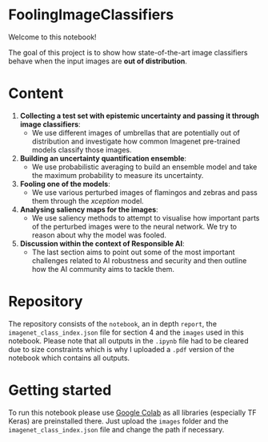 # FoolingImageClassifiers

Welcome to this notebook!

The goal of this project is to show how state-of-the-art image classifiers behave when the
input images are **out of distribution**. 

# Content

1. **Collecting a test set with epistemic uncertainty and passing it through image classifiers**:
     - We use different images of umbrellas that are potentially out of distribution and investigate how common Imagenet pre-trained models classify those images.
3. **Building an uncertainty quantification ensemble**:
     - We use probabilistic averaging to build an ensemble model and take the maximum probability to measure its uncertainty.
5. **Fooling one of the models**:
     - We use various perturbed images of flamingos and zebras and pass them through the _xception_ model.
7. **Analysing saliency maps for the images**:
     - We use saliency methods to attempt to visualise how important parts of the perturbed images were to the neural network. We try to reason about why the model was fooled.
9. **Discussion within the context of Responsible AI**:
     - The last section aims to point out some of the most important challenges related to AI robustness and security and then outline how the AI community aims to tackle them.

# Repository

The repository consists of the `notebook`, an in depth `report`, the `imagenet_class_index.json` file for section 4 and the `images` used in this notebook. Please note that all outputs in the `.ipynb` file had to be cleared due to size constraints which is why I uploaded a `.pdf` version of the notebook which contains all outputs. 

# Getting started

To run this notebook please use [Google Colab](https://colab.google/) as all libraries (especially TF Keras) are preinstalled there. Just upload the `images` folder and the `imagenet_class_index.json` file and change the path if necessary. 
